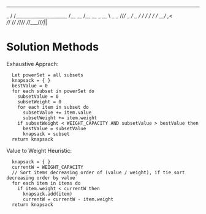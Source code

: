 __  __                  ______  
_ \/ /_____________________  /__
__  /__  __ \_  __ \  _ \_  //_/
_  / _  / / /  / / /  __/  ,<   
/_/  /_/ /_//_/ /_/\___//_/|_|  
                                


# Solution Methods

Exhaustive Apprach:
```
  Let powerSet = all subsets
  knapsack = { } 
  bestValue = 0
  for each subset in powerSet do
    subsetValue = 0
    subsetWeight = 0
    for each item in subset do
      subsetValue += item.value
      subsetWeight += item.weight
    if subsetWeight < WEIGHT_CAPACITY AND subsetValue > bestValue then
      bestValue = subsetValue
      knapsack = subset
  return knapsack
```

Value to Weight Heuristic:
```
  knapsack = { }
  currentW = WEIGHT_CAPACITY
  // Sort items decreasing order of (value / weight), if tie sort decreasing order by value
  for each item in items do
    if item.weight < currentW then
      knapsack.add(item)
      currentW = currentW - item.weight
  return knapsack
```
